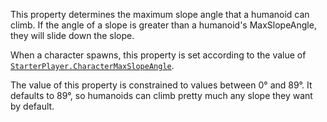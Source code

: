 This property determines the maximum slope angle that a humanoid can
climb. If the angle of a slope is greater than a humanoid's MaxSlopeAngle,
they will slide down the slope.

When a character spawns, this property is set according to the value of
[`StarterPlayer.CharacterMaxSlopeAngle`](https://create.roblox.com/docs/reference/engine/classes/StarterPlayer#CharacterMaxSlopeAngle).

The value of this property is constrained to values between 0° and 89°. It
defaults to 89°, so humanoids can climb pretty much any slope they want by
default.